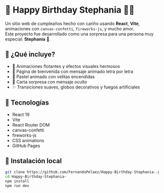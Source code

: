 # 🎉 Happy Birthday Stephania 🎂✨

Un sitio web de cumpleaños hecho con cariño usando **React**, **Vite**, animaciones con `canvas-confetti`, `fireworks-js`, y mucho amor.  
Este proyecto fue desarrollado como una sorpresa para una persona muy especial: **Stephania** 💖.

## 🧁 ¿Qué incluye?

- 🎈 Animaciones flotantes y efectos visuales hermosos
- 🎁 Página de bienvenida con mensaje animado letra por letra
- 🎂 Pastel animado con velitas encendidas
- 💌 Carta sorpresa con mensaje oculto
- ✨ Transiciones suaves, globos decorativos y fuegos artificiales

## 🚀 Tecnologías

- React 19
- Vite
- React Router DOM
- canvas-confetti
- fireworks-js
- CSS animations
- GitHub Pages

## 🔧 Instalación local

```bash
git clone https://github.com/FernandoPelaez/Happy-Birthday-Stephania-.git
cd Happy-Birthday-Stephania-
npm install
npm run dev

